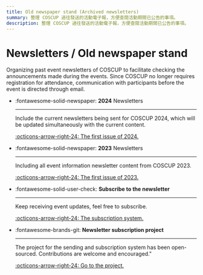 ```yaml
---
title: Old newspaper stand (Archived newsletters)
summary: 整理 COSCUP 過往發送的活動電子報，方便查閱活動期間已公告的事項。
description: 整理 COSCUP 過往發送的活動電子報，方便查閱活動期間已公告的事項。
---
```


# Newsletters / Old newspaper stand

Organizing past event newsletters of COSCUP to facilitate checking the announcements made during the events. Since COSCUP no longer requires registration for attendance, communication with participants before the event is directed through email.

<div class="grid cards" markdown>

-   :fontawesome-solid-newspaper: __2024__ Newsletters

    ---

    Include the current newsletters being sent for COSCUP 2024, which will be updated simultaneously with the current content.

    [:octicons-arrow-right-24: The first issue of 2024.](2024/20240118.md)

-   :fontawesome-solid-newspaper: __2023__ Newsletters

    ---

    Including all event information newsletter content from COSCUP 2023.

    [:octicons-arrow-right-24: The first issue of 2023.](2023/20230302.md)

-   :fontawesome-solid-user-check: __Subscribe to the newsletter__

    ---

    Keep receiving event updates, feel free to subscribe.

    [:octicons-arrow-right-24: The subscription system.](https://secretary.coscup.org/subscribe/coscup)

-  :fontawesome-brands-git: __Newsletter subscription project__

    ---

    The project for the sending and subscription system has been open-sourced. Contributions are welcome and encouraged."

    [:octicons-arrow-right-24: Go to the project.](https://github.com/COSCUP/subscribe/)

</div>
